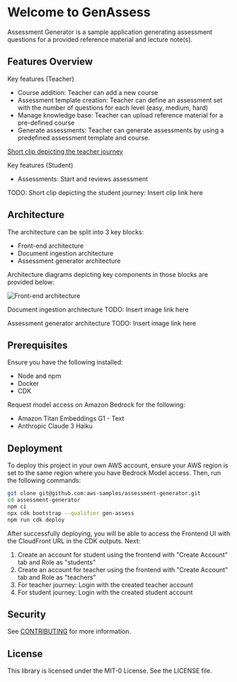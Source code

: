 # Welcome to GenAssess

Assessment Generator is a sample application generating assessment questions for a provided reference material and lecture note(s).

## Features Overview

Key features (Teacher)
- Course addition: Teacher can add a new course
- Assessment template creation: Teacher can define an assessment set with the number of questions for each level (easy, medium, hard)
- Manage knowledge base: Teacher can upload reference material for a pre-defined course
- Generate assessments: Teacher can generate assessments by using a predefined assessment template and course.

[Short clip depicting the teacher journey](https://github.com/aws-samples/assessment-generator/blob/main/media/Teacher-Journey.mp4)


Key features (Student)
- Assessments: Start and reviews assessment

TODO: Short clip depicting the student journey: Insert clip link here

## Architecture

The architecture can be split into 3 key blocks:
- Front-end architecture
- Document ingestion architecture
- Assessment generator architecture

Architecture diagrams depicting key components in those blocks are provided below:

![Front-end architecture](https://github.com/aws-samples/assessment-generator/blob/main/media/Arch-Front-End.png)

Document ingestion architecture
TODO: Insert image link here

Assessment generator architecture
TODO: Insert image link here

## Prerequisites

Ensure you have the following installed:
- Node and npm
- Docker
- CDK

Request model access on Amazon Bedrock for the following:
- Amazon Titan Embeddings G1 - Text
- Anthropic Claude 3 Haiku

## Deployment


To deploy this project in your own AWS account, ensure your AWS region is set to the same region where you have Bedrock Model access. 
Then, run the following commands:
```bash
git clone git@github.com:aws-samples/assessment-generator.git
cd assessment-generator
npm ci
npx cdk bootstrap --qualifier gen-assess
npm run cdk deploy
```

After successfully deploying, you will be able to access the Frontend UI with the CloudFront URL in the CDK outputs.
Next:

1. Create an account for student using the frontend with "Create Account" tab and Role as "students"
2. Create an account for teacher using the frontend with "Create Account" tab and Role as "teachers"
3. For teacher journey: Login with the created teacher account
4. For student journey: Login with the created student account


## Security

See [CONTRIBUTING](CONTRIBUTING.md#security-issue-notifications) for more information.

## License

This library is licensed under the MIT-0 License. See the LICENSE file.
